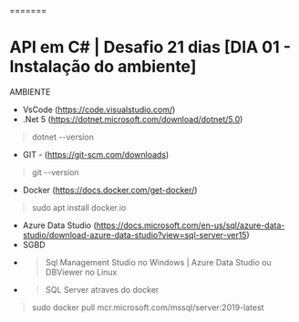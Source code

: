 =======
# API em C# | Desafio 21 dias [DIA 01 - Instalação do ambiente]
AMBIENTE
- VsCode (https://code.visualstudio.com/)
- .Net 5 (https://dotnet.microsoft.com/download/dotnet/5.0)
> dotnet --version 
- GIT - (https://git-scm.com/downloads)
> git --version
- Docker (https://docs.docker.com/get-docker/)
> sudo apt install docker.io
- Azure Data Studio (https://docs.microsoft.com/en-us/sql/azure-data-studio/download-azure-data-studio?view=sql-server-ver15)
- SGBD 
- > Sql Management Studio no Windows | Azure Data Studio ou  DBViewer no Linux
- > SQL Server atraves do docker
> sudo docker pull mcr.microsoft.com/mssql/server:2019-latest